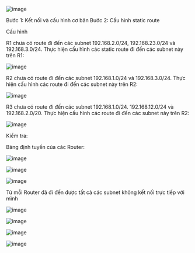 ![image](https://github.com/user-attachments/assets/355ef06a-f7ca-4d5f-8fd4-97895faeffa8)

Bước 1: Kết nối và cấu hình cơ bản
Bước 2: Cấu hình static route

Cấu hình

R1 chưa có route đi đến các subnet 192.168.2.0/24, 192.168.23.0/24 và 192.168.3.0/24.
Thực hiện cấu hình các static route đi đến các subnet này trên R1:

![image](https://github.com/user-attachments/assets/29b069ca-a2b7-4f23-b075-edb9ce982f2a)

R2 chưa có route đi đến các subnet 192.168.1.0/24 và 192.168.3.0/24. Thực hiện cấu hình
các route đi đến các subnet này trên R2:

![image](https://github.com/user-attachments/assets/9c8363f8-80e4-4331-8f2b-f2683ca93c27)

R3 chưa có route đi đến các subnet 192.168.1.0/24. 192.168.12.0/24 và 192.168.2.0/20.
Thực hiện cấu hình các route đi đến các subnet này trên R2:

![image](https://github.com/user-attachments/assets/913d176b-df13-4870-8b66-77047ce779bb)

Kiểm tra:

Bảng định tuyến của các Router: 

![image](https://github.com/user-attachments/assets/24bb831f-e877-49d1-b8c6-a27081b2adad)

![image](https://github.com/user-attachments/assets/caa2db74-da57-48f6-afee-4a549276b0f3)

![image](https://github.com/user-attachments/assets/892b9361-6b3b-490e-b127-73f9b606197f)

Từ mỗi Router đã đi đến được tất cả các subnet không kết nối trực tiếp với mình

![image](https://github.com/user-attachments/assets/96c56f01-7dfc-42a8-a785-82146d361ae6)

![image](https://github.com/user-attachments/assets/c05b5581-02c5-4b7a-9e0f-3946067065ec)

![image](https://github.com/user-attachments/assets/9c8f92d4-a44b-4c16-9bfe-a737f2571773)

![image](https://github.com/user-attachments/assets/4d79918b-3561-436a-ac0d-d1eea6128ee7)












